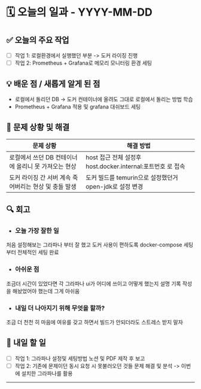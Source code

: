 # 🗓️ 오늘의 일과 - YYYY-MM-DD

## ✅ 오늘의 주요 작업
- [ ] 작업 1: 로컬환경에서 실행했던 부분 -> 도커 라이징 진행
- [ ] 작업 2: Prometheus + Grafana로 메모리 모니터링 환경 세팅

## 💡 배운 점 / 새롭게 알게 된 점
- 로컬에서 돌리던 DB -> 도커 컨테이너에 올려도 그대로 로컬에서 돌리는 방법 학습
-  Prometheus + Grafana 적용 및 grafana 대쉬보드 세팅

## 🧩 문제 상황 및 해결
| 문제 상황                           | 해결 방법                                         |
|---------------------------------|-----------------------------------------------|
| 로컬에서 쓰던 DB 컨테이너에 올리니 못 가져오는 현상  | host 접근 전체 설정후 host.docker.internal:포트번호 로 접속 |
| 도커 라이징 간 서버 계속 죽어버리는 현상 및 충돌 발생 | 도커 빌드를 temurin으로 설정했던거 open-jdk로 설정 변경        |

## 🔍 회고
- ### 오늘 가장 잘한 일
처음 설정해보는 그라파나 부터 잘 했고 도커 사용이 편하도록 docker-compose 세팅부터 전체적인 세팅 완료

- ### 아쉬운 점
조금더 시간이 있었다면 각 그라파나 ui가 어디에 쓰이고 어떻게 했는지 설명 기록 작성을 해놨었어야 했는데 그게 아쉬움

- ### 내일 더 나아지기 위해 무엇을 할까?
조금 더 천천 히 마음에 여유를 갖고 하면서 빌드가 안되더라도 스트레스 받지 말자

## 📌 내일 할 일
- [ ] 작업 1: 그라파나 설정및 세팅방법 노션 및 PDF 제작 후 보고
- [ ] 작업 2: 기존에 문제이던 동시 요청 시 못불러오던 것들 문제 해결 및 분석 -> 이번에 설치한 그라파나를 활용

---

